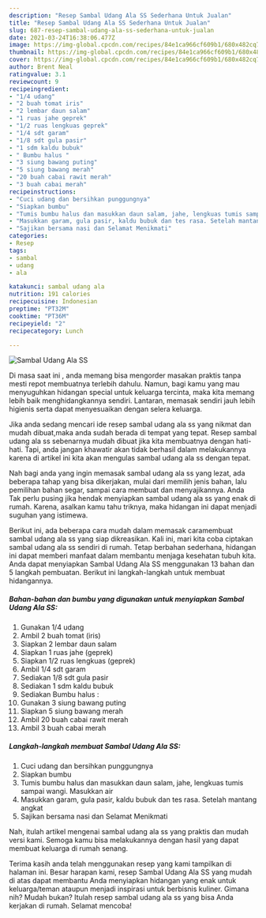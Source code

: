 ```yaml
---
description: "Resep Sambal Udang Ala SS Sederhana Untuk Jualan"
title: "Resep Sambal Udang Ala SS Sederhana Untuk Jualan"
slug: 687-resep-sambal-udang-ala-ss-sederhana-untuk-jualan
date: 2021-03-24T16:38:06.477Z
image: https://img-global.cpcdn.com/recipes/84e1ca966cf609b1/680x482cq70/sambal-udang-ala-ss-foto-resep-utama.jpg
thumbnail: https://img-global.cpcdn.com/recipes/84e1ca966cf609b1/680x482cq70/sambal-udang-ala-ss-foto-resep-utama.jpg
cover: https://img-global.cpcdn.com/recipes/84e1ca966cf609b1/680x482cq70/sambal-udang-ala-ss-foto-resep-utama.jpg
author: Brent Neal
ratingvalue: 3.1
reviewcount: 9
recipeingredient:
- "1/4 udang"
- "2 buah tomat iris"
- "2 lembar daun salam"
- "1 ruas jahe geprek"
- "1/2 ruas lengkuas geprek"
- "1/4 sdt garam"
- "1/8 sdt gula pasir"
- "1 sdm kaldu bubuk"
- " Bumbu halus "
- "3 siung bawang puting"
- "5 siung bawang merah"
- "20 buah cabai rawit merah"
- "3 buah cabai merah"
recipeinstructions:
- "Cuci udang dan bersihkan punggungnya"
- "Siapkan bumbu"
- "Tumis bumbu halus dan masukkan daun salam, jahe, lengkuas tumis sampai wangi. Masukkan air"
- "Masukkan garam, gula pasir, kaldu bubuk dan tes rasa. Setelah mantang angkat"
- "Sajikan bersama nasi dan Selamat Menikmati"
categories:
- Resep
tags:
- sambal
- udang
- ala

katakunci: sambal udang ala 
nutrition: 191 calories
recipecuisine: Indonesian
preptime: "PT32M"
cooktime: "PT36M"
recipeyield: "2"
recipecategory: Lunch

---
```



![Sambal Udang Ala SS](https://img-global.cpcdn.com/recipes/84e1ca966cf609b1/680x482cq70/sambal-udang-ala-ss-foto-resep-utama.jpg)

Di masa  saat ini , anda memang bisa mengorder masakan praktis tanpa mesti repot membuatnya terlebih dahulu. Namun, bagi kamu yang mau menyuguhkan hidangan special untuk keluarga tercinta, maka kita memang lebih baik menghidangkannya sendiri. Lantaran, memasak sendiri jauh lebih higienis serta dapat menyesuaikan dengan selera keluarga.

Jika anda sedang mencari ide resep sambal udang ala ss yang nikmat dan mudah dibuat,maka anda sudah berada di tempat yang tepat. Resep sambal udang ala ss  sebenarnya mudah dibuat jika kita membuatnya dengan hati-hati. Tapi, anda jangan khawatir akan tidak berhasil dalam melakukannya 
karena di artikel ini kita akan mengulas sambal udang ala ss dengan tepat.  



Nah bagi anda yang ingin memasak sambal udang ala ss yang lezat, ada beberapa tahap yang bisa dikerjakan, mulai dari memilih jenis bahan, lalu pemilihan bahan segar, sampai cara membuat dan menyajikannya. Anda Tak perlu pusing jika hendak menyiapkan sambal udang ala ss yang enak di rumah. Karena, asalkan kamu  tahu triknya, maka hidangan ini dapat menjadi suguhan yang istimewa.

Berikut ini, ada beberapa cara mudah dalam memasak caramembuat sambal udang ala ss yang siap dikreasikan. Kali ini, mari kita coba ciptakan sambal udang ala ss sendiri di rumah. Tetap berbahan sederhana, hidangan ini dapat memberi manfaat dalam membantu menjaga kesehatan tubuh kita. Anda dapat menyiapkan Sambal Udang Ala SS menggunakan 13 bahan dan 5 langkah pembuatan. Berikut ini langkah-langkah untuk membuat hidangannya.

<!--inarticleads1-->

##### Bahan-bahan dan bumbu yang digunakan untuk menyiapkan Sambal Udang Ala SS:

1. Gunakan 1/4 udang
1. Ambil 2 buah tomat (iris)
1. Siapkan 2 lembar daun salam
1. Siapkan 1 ruas jahe (geprek)
1. Siapkan 1/2 ruas lengkuas (geprek)
1. Ambil 1/4 sdt garam
1. Sediakan 1/8 sdt gula pasir
1. Sediakan 1 sdm kaldu bubuk
1. Sediakan  Bumbu halus :
1. Gunakan 3 siung bawang puting
1. Siapkan 5 siung bawang merah
1. Ambil 20 buah cabai rawit merah
1. Ambil 3 buah cabai merah




<!--inarticleads2-->

##### Langkah-langkah membuat Sambal Udang Ala SS:

1. Cuci udang dan bersihkan punggungnya
1. Siapkan bumbu
1. Tumis bumbu halus dan masukkan daun salam, jahe, lengkuas tumis sampai wangi. Masukkan air
1. Masukkan garam, gula pasir, kaldu bubuk dan tes rasa. Setelah mantang angkat
1. Sajikan bersama nasi dan Selamat Menikmati




Nah, itulah artikel mengenai  sambal udang ala ss  yang praktis dan mudah versi kami. Semoga kamu bisa melakukannya dengan hasil yang dapat membuat keluarga di rumah senang. 

Terima kasih anda telah menggunakan resep yang kami tampilkan di halaman ini. Besar harapan kami, resep  Sambal Udang Ala SS yang mudah di atas dapat membantu Anda menyiapkan hidangan yang enak untuk keluarga/teman ataupun menjadi inspirasi untuk berbisnis kuliner. Gimana nih? Mudah bukan? Itulah resep sambal udang ala ss yang bisa Anda kerjakan di rumah. Selamat mencoba!

